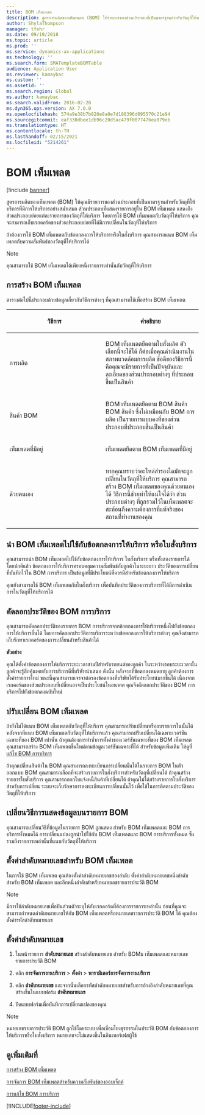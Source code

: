 ```yaml
---
title: BOM เท็มเพลต
description: สูตรการผลิตของเท็มเพลต (BOM) ให้รายการของส่วนประกอบที่เป็นมาตรฐานสำหรับวัตถุที่ให้บริการที่มีการให้บริการอย่างสม่ำเสมอ
author: ShylaThompson
manager: tfehr
ms.date: 09/19/2018
ms.topic: article
ms.prod: ''
ms.service: dynamics-ax-applications
ms.technology: ''
ms.search.form: SMATemplateBOMTable
audience: Application User
ms.reviewer: kamaybac
ms.custom: ''
ms.assetid: ''
ms.search.region: Global
ms.author: kamaybac
ms.search.validFrom: 2016-02-28
ms.dyn365.ops.version: AX 7.0.0
ms.openlocfilehash: 574a9e38b7b820e8a0e7d188396d095570c21e94
ms.sourcegitcommit: eaf330dbee1db96c20d5ac479f007747bea079eb
ms.translationtype: HT
ms.contentlocale: th-TH
ms.lasthandoff: 02/15/2021
ms.locfileid: "5214261"
---
```

# <a name="template-boms"></a>BOM เท็มเพลต    

[!include [banner](../includes/banner.md)]


สูตรการผลิตของเท็มเพลต (BOM) ให้คุณมีรายการของส่วนประกอบที่เป็นมาตรฐานสำหรับวัตถุที่ให้บริการที่มีการให้บริการอย่างสม่ำเสมอ ส่วนประกอบที่แสดงรายการอยู่ใน BOM เท็มเพลต แสดงถึงส่วนประกอบย่อยแต่ละรายการของวัตถุที่ให้บริการ โดยการใช้ BOM เท็มเพลตกับวัตถุที่ให้บริการ คุณจะสามารถเก็บเรกคอร์ดของส่วนประกอบย่อยที่ได้มีการเปลี่ยนในวัตถุที่ให้บริการ

ถ้าต้องการใช้ BOM เท็มเพลตกับข้อตกลงการให้บริการหรือใบสั่งบริการ คุณสามารถแนบ BOM เท็มเพลตกับความสัมพันธ์ของวัตถุที่ให้บริการได้


> [!NOTE]
> <P>คุณสามารถใช้ BOM เท็มเพลตได้เพียงหนึ่งรายการเท่านั้นกับวัตถุที่ให้บริการ</P>

## <a name="create-a-template-bom"></a>การสร้าง BOM เท็มเพลต

ตารางต่อไปนี้ประกอบด้วยข้อมูลเกี่ยวกับวิธีการต่างๆ ที่คุณสามารถใช้เพื่อสร้าง BOM เท็มเพลต

<table>
<colgroup>
<col style="width: 50%" />
<col style="width: 50%" />
</colgroup>
<thead>
<tr class="header">
<th><p>วิธีการ</p></th>
<th><p>คำอธิบาย</p></th>
</tr>
</thead>
<tbody>
<tr class="odd">
<td><p>การผลิต</p></td>
<td><p>BOM เท็มเพลตยึดตามใบสั่งผลิต ตัวเลือกนี้จะใช้ได้ ก็ต่อเมื่อคุณดำเนินงานในสภาพแวดล้อมการผลิต ข้อดีของวิธีการนี้คือคุณจะมีรายการที่เป็นปัจจุบันและละเอียดของส่วนประกอบต่างๆ ที่ประกอบขึ้นเป็นสินค้า</p></td>
</tr>
<tr class="even">
<td><p>สินค้า BOM</p></td>
<td><p>BOM เท็มเพลตยึดตาม BOM สินค้า BOM สินค้า ซึ่งไม่เหมือนกับ BOM การผลิต เป็นรายการแบบคงที่ของส่วนประกอบที่ประกอบขึ้นเป็นสินค้า</p></td>
</tr>
<tr class="odd">
<td><p>เท็มเพลตที่มีอยู่</p></td>
<td><p>เท็มเพลตยึดตาม BOM เท็มเพลตที่มีอยู่</p></td>
</tr>
<tr class="even">
<td><p>ด้วยตนเอง</p></td>
<td><p>หากคุณทราบว่าอะไหล่สำรองใดมักจะถูกเปลี่ยนในวัตถุที่ให้บริการ คุณสามารถสร้าง BOM เท็มเพลตของคุณด้วยตนเองได้ วิธีการนี้ช่วยทำให้แน่ใจได้ว่า ส่วนประกอบต่างๆ ที่ถูกรวมไว้ในเท็มเพลตจะสะท้อนถึงความต้องการที่แท้จริงของสถานที่ทำงานของคุณ</p></td>
</tr>
</tbody>
</table>


## <a name="apply-the-template-bom-to-a-service-agreement-or-service-order"></a>นำ BOM เท็มเพลตไปใช้กับข้อตกลงการให้บริการ หรือใบสั่งบริการ

คุณสามารถนำ BOM เท็มเพลตไปใช้กับข้อตกลงการให้บริการ ใบสั่งบริการ หรือทั้งสองรายการได้ โดยปกติแล้ว ข้อตกลงการให้บริการครอบคลุมความสัมพันธ์กับลูกค้าในระยะยาว  ประวัติของการเปลี่ยนที่บันทึกไว้ใน BOM การบริการ เป็นข้อมูลที่มีประโยชน์ที่ควรมีสำหรับข้อตกลงการให้บริการ

คุณยังสามารถใช้ BOM เท็มเพลตกับใบสั่งบริการ เพื่อบันทึกประวัติของการบริการที่ได้มีการดำเนินการในวัตถุที่ให้บริการได้

## <a name="copy-the-history-of-a-service-bom"></a>คัดลอกประวัติของ BOM การบริการ

คุณสามารถคัดลอกประวัติของรายการ BOM การบริการจากข้อตกลงการให้บริการหนึ่งไปยังข้อตกลงการให้บริการอื่นได้ โดยการคัดลอกประวัติการบริการระหว่างข้อตกลงการให้บริการต่างๆ คุณจึงสามารถเก็บรักษาเรกคอร์ดของการเปลี่ยนสำหรับสินค้าได้

**ตัวอย่าง**

คุณได้ตั้งค่าข้อตกลงการให้บริการระยะเวลาสามปีสำหรับรถยนต์ของลูกค้า  ในระหว่างรอบระยะเวลานั้น ลูกค้าจะรู้สึกคุ้นเคยกับการบริการดีที่บริษัทนำเสนอ ดังนั้น หลังจากที่ข้อตกลงหมดอายุ ลูกค้าต้องการตั้งค่ารายการใหม่ ขณะนี้คุณสามารถเจรจาต่อรองข้อตกลงที่บริษัทได้รับประโยชน์มากขึ้นได้  เนื่องจากเรกคอร์ดของส่วนประกอบที่เปลี่ยนอาจเป็นประโยชน์ในอนาคต คุณจึงคัดลอกประวัติของ BOM การบริการไปยังข้อตกลงฉบับใหม่

## <a name="modify-the-template-bom"></a>ปรับเปลี่ยน BOM เท็มเพลต

ถ้ายังไม่ได้แนบ BOM เท็มเพลตกับวัตถุที่ให้บริการ คุณสามารถปรับเปลี่ยนหรือลบรายการในนั้นได้ หลังจากที่แนบ BOM เท็มเพลตกับวัตถุที่ให้บริการแล้ว คุณสามารถปรับเปลี่ยนได้เฉพาะเวอร์ชันเฉพาะที่ของ BOM เท่านั้น ถ้าคุณต้องการทำซ้ำการตั้งค่าของเวอร์ชันเฉพาะที่ของ BOM เท็มเพลต คุณสามารถสร้าง BOM เท็มเพลตขึ้นใหม่ตามข้อมูลเวอร์ชันเฉพาะที่ได้  สำหรับข้อมูลเพิ่มเติม ให้ดูที่ [แก้ไข BOM การบริการ](modify-service-bom.md)

ถ้าคุณเปลี่ยนสินค้าใน BOM คุณสามารถลงทะเบียนการเปลี่ยนนั้นได้ในรายการ BOM ในตัวออกแบบ BOM คุณสามารถเลือกที่จะสร้างรายการใบสั่งบริการสำหรับวัตถุที่เปลี่ยนได้ ถ้าคุณสร้างรายการใบสั่งบริการ คุณสามารถออกใบแจ้งหนี้สินค้าที่เปลี่ยนได้ ถ้าคุณไม่ได้สร้างรายการใบสั่งบริการสำหรับการเปลี่ยน ระบบจะเก็บรักษาการลงทะเบียนการเปลี่ยนนั้นไว้ เพื่อใช้ในการติดตามประวัติของวัตถุที่ให้บริการ

## <a name="change-how-information-on-the-bom-line-is-displayed"></a>เปลี่ยนวิธีการแสดงข้อมูลบนรายการ BOM

คุณสามารถเปลี่ยนวิธีที่ข้อมูลในรายการ BOM ถูกแสดง สำหรับ BOM เท็มเพลตและ BOM การบริการทั้งหมดได้ การเปลี่ยนแปลงถูกนำไปใช้กับ BOM เท็มเพลตและ BOM การบริการทั้งหมด ซึ่งรวมถึงรายการเหล่านั้นที่แนบกับวัตถุที่ให้บริการ

## <a name="set-up-number-sequences-for-template-boms"></a>ตั้งค่าลำดับหมายเลขสำหรับ BOM เท็มเพลต

ในการใช้ BOM เท็มเพลต คุณต้องตั้งค่าลำดับหมายเลขสองลำดับ ตั้งค่าลำดับหมายเลขหนึ่งลำดับสำหรับ BOM เท็มเพลต และอีกหนึ่งลำดับสำหรับหมายเลขรายการประวัติ BOM


> [!NOTE]
> <P>มีการใช้ลำดับหมายเลขเพื่อปันส่วนตัวระบุให้กับเรกคอร์ดที่ต้องการรายการเหล่านั้น ก่อนที่คุณจะสามารถกำหนดลำดับหมายเลขให้กับ BOM เท็มเพลตหรือหมายเลขรายการประวัติ BOM ได้ คุณต้องตั้งค่ารหัสลำดับหมายเลข</P>


## <a name="set-up-number-sequences"></a>ตั้งค่าลำดับหมายเลข

1.  ในหน้ารายการ **ลำดับหมายเลข** สร้างลำดับหมายเลข สำหรับ BOMs เท็มเพลตและหมายเลขรายการประวัติ BOM 

2.  คลิก **การจัดการงานบริการ** \> **ตั้งค่า** \> **พารามิเตอร์การจัดการงานบริการ**

3.  คลิก **ลำดับหมายเลข** และจากนั้นเลือกรหัสลำดับหมายเลขสำหรับการอ้างอิงลำดับหมายเลขที่คุณสร้างขึ้นในแบบฟอร์ม **ลำดับหมายเลข**

4.  ปิดแบบฟอร์มเพื่อบันทึกการเปลี่ยนแปลงของคุณ


> [!NOTE]
> <P>หมายเลขรายการประวัติ BOM ถูกใช้โดยระบบ เพื่อเชื่อมโยงธุรกรรมในประวัติ BOM กับข้อตกลงการให้บริการหรือใบสั่งบริการ หมายเลขจะไม่แสดงขึ้นในอินเทอร์เฟสผู้ใช้</P>



## <a name="see-also"></a>ดูเพิ่มเติมที่

[การสร้าง BOM เท็มเพลต](create-template-bom.md)

[การจัดการ BOM เท็มเพลตสำหรับความสัมพันธ์ของออบเจ็กต์](manage-template-boms-on-object-relations.md)

[การแก้ไข BOM การบริการ](modify-service-bom.md)

 




[!INCLUDE[footer-include](../../includes/footer-banner.md)]